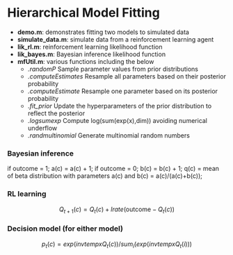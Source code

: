 # Hierarchical Model Fitting
 - **demo.m**:   demonstrates fitting two models to simulated data
 - **simulate_data.m**:   simulate data from a reinforcement learning agent
 - **lik_rl.m**:          reinforcement learning likelihood function
 - **lik_bayes.m**:       Bayesian inference likelihood function
 - **mfUtil.m**:          various functions including the below
    - *.randomP*            Sample parameter values from prior distributions
    - *.computeEstimates*   Resample all parameters based on their posterior probability
    - *.computeEstimate*    Resample one parameter based on its posterior probability
    - *.fit_prior*          Update the hyperparameters of the prior distribution to reflect the posterior
    - *.logsumexp*          Compute log(sum(exp(x),dim)) avoiding numerical underflow
    - *.randmultinomial*    Generate multinomial random numbers


### Bayesian inference
if outcome = 1; a(c)  = a(c) + 1; if outcome = 0; b(c) = b(c) + 1;
                   q(c) = mean of beta distribution with parameters a(c) and b(c) = a(c)/(a(c)+b(c));

### RL learning 

$$ Q_{t+1}(c) = Q_t(c) + lrate (\text{outcome} - Q_t(c)) $$

### Decision model (for either model)
$$ p_t(c) = exp(invtemp x Q_t(c)) / sum_i(exp(invtemp x Q_t(i))) $$
